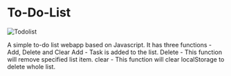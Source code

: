 # To-Do-List
![Todolist](https://user-images.githubusercontent.com/66436039/120154247-49981880-c20d-11eb-93d1-735e8a14bebd.png)

A simple to-do list webapp based on Javascript.
It has three functions - Add, Delete and Clear
Add - Task is added to the list.
Delete -  This function  will remove specified list item.
clear -  This function  will clear localStorage to delete whole list.
